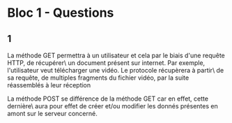 # Bloc 1 - Questions

## 1

La méthode GET permettra à un utilisateur et cela par le biais d'une requête HTTP, de récupérer\ un document présent sur internet.
Par exemple, l'utilisateur veut télécharger une vidéo. Le protocole récupèrera à partir\ de sa requête, de multiples fragments du fichier vidéo, par la suite réassemblés à leur réception

La méthode POST se différence de la méthode GET car en effet, cette dernière\ aura pour effet de créer et/ou modifier les donnés présentes en amont sur le serveur concerné.